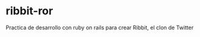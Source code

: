 ribbit-ror
==========

Practica de desarrollo con ruby on rails para crear Ribbit, el clon de Twitter
